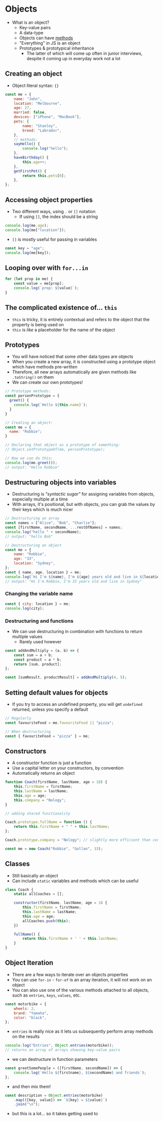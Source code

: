 # Objects

- What is an object?
  - Key-value pairs
  - A data-type
  - Objects can have <ins>methods</ins>
  - "Everything" in JS is an object
  - Prototypes & prototypical inheritance
    - The latter of which will come up often in junior interviews, despite it coming up in everyday work not a lot

## Creating an object

- Object literal syntax: `{}`

```js
const me = {
	name: "John",
	location: "Melbourne",
	age: 27,
	married: false,
	devices: ["iPhone", "MacBook"],
	pets: {
		name: "Stanley",
		breed: "Labrador",
	},
	// methods:
	sayHello() {
		console.log("hello");
	},
	haveBirthday() {
		this.age++;
	},
	getFirstPet() {
		return this.pets[0];
	},
};
```

## Accessing object properties

- Two different ways, using `.` or `[]` notation
  - If using `[]`, the index should be a string

```js
console.log(me.age);
console.log(me["location"]);
```

- `[]` is mostly useful for passing in variables

```js
const key = "age";
console.log(me[key]);
```

## Looping over with `for...in`

```js
for (let prop in me) {
	const value = me[prop];
	console.log(`prop: ${value}`);
}
```

## The complicated existence of... `this`

- `this` is tricky, it is entirely contextual and refers to the object that the property is being used on
- `this` is _like_ a placeholder for the name of the object

## Prototypes

- You will have noticed that some other data types are objects
- When you create a new array, it is constructed using a prototype object which have methods pre-written
- Therefore, all new arrays automatically are given methods like `.toString()` on them
- We can create our own prototypes!

```js
// Prototype methods:
const personPrototype = {
  greet() {
    console.log(`Hello ${this.name}`);
  }
}

// Creating an object:
const me = {
  name: "Robbie";
}

// Declaring that object as a prototype of something:
// Object.setPrototypeOf(me, personPrototype);

// Now we can do this:
console.log(me.greet());
// output: "Hello Robbie"
```

## Destructuring objects into variables

- Destructuring is _"syntactic sugar"_ for assigning variables from objects, especially multiple at a time
- With arrays, it's positional, but with objects, you can grab the values by their keys which is much nicer

```js
// Destructuring an array
const names = ["Alice", "Bob", "Charlie"];
const [firstName, secondName, ...restOfNames] = names;
console.log("hello " + secondName);
// output: "hello Bob"

// Destructuring an object
const me = {
	name: "Robbie",
	age: "33",
	location: "Sydney",
};
const { name, age, location } = me;
console.log(`Hi I'm ${name}, I'm ${age} years old and live in ${location}`);
// output: "Hi I'm Robbie, I'm 33 years old and live in Sydney"
```

### Changing the variable name

```js
const { city: location } = me;
console.log(city);
```

### Destructuring and functions

- We can use destructuring in combination with functions to return multiple values
  - Rarely used however

```js
const addAndMultiply = (a, b) => {
	const sum = a + b;
	const product = a * b;
	return [sum, product];
};

const [sumResult, productResult] = addAndMultiply(4, 5);
```

## Setting default values for objects

- If you try to access an undefined property, you will get `undefined` returned, unless you specify a default

```js
// Regularly
const favouriteFood = me.favouriteFood || "pizza";

// When destructuring
const { favouriteFood = "pizza" } = me;
```

## Constructors

- A constructor function is just a function
- Use a capital letter on your constructors, by convention
- Automatically returns an object

```js
function Coach(firstName, lastName, age = 18) {
	this.firstName = firstName;
	this.lastName = lastName;
	this.age = age;
	this.company = "Nology";
}

// adding shared functionality

Coach.prototype.fullName = function () {
	return this.firstName + " " + this.lastName;
};

Coach.prototype.company = "Nology"; // slightly more efficient than constructing new objects with this property

const me = new Coach("Robbie", "Gollan", 33);
```

## Classes

- Still basically an object
- Can include `static` variables and methods which can be useful

```js
class Coach {
	static allCoaches = [];

	constructor(firstName, lastName, age = 18 {
		this.firstName = firstName;
		this.lastName = lastName;
		this.age = age;
		allCoaches.push(this);
	})

	fullName() {
		return this.firstName + ' ' + this.lastName;
	}
}
```

## Object Iteration

- There are a few ways to iterate over an objects properties
- You can use `for-in` - `for-of` is an array iteration, it will not work on an object
- You can also use one of the various methods attached to all objects, such as `entries`, `keys`, `values`, etc.

```js
const motorbike = {
	wheels: 2,
	brand: "Yamaha",
	color: "black",
};
```

- `entries` is really nice as it lets us subsequently perform array methods on the results

```js
console.log("Entries", Object.entries(motorbike));
// returns an array of arrays showing key-value pairs
```

- we can destructure in function parameters

```js
const greetSomePeople = ([firstName, secondName]) => {
	console.log(`Hello ${firstname}, ${secondName} and friends`);
};
```

- and then mix them!

```js
const description = Object.entries(motorbike)
	.map(([key, value]) => `${key} = ${value}`)
	.join("\n");
```

- but this is a lot... so it takes getting used to
